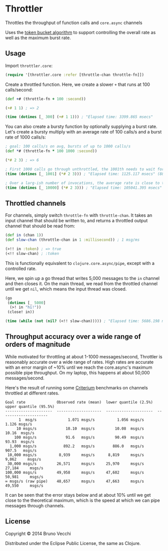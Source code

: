 # Throttler

Throttles the throughput of function calls and `core.async` channels

Uses the [token bucket algorithm][1] to support controlling the overall rate as
well as the maximum burst rate.

## Usage

Import `throttler.core`:

```clj
(require '[throttler.core :refer [throttle-chan throttle-fn]])
```

Create a throttled function. Here, we create a slower `+` that runs at 100
calls/second:

```clj
(def +# (throttle-fn + 100 :second))

(+# 1 1) ; => 2

(time (dotimes [_ 300] (+# 1 1))) ; "Elapsed time: 3399.865 msecs"
```

You can also create a bursty function by optionally supplying a burst rate.
Let's create a bursty multiply with an average rate of 100 calls/s and a burst rate of 1000 calls/s:

```clj
; goal: 100 calls/s on avg, bursts of up to 1000 calls/s
(def *# (throttle-fn * 100 1000 :second))

(*# 2 3) ; => 6

; First 1000 calls go through unthrottled, the 1001th needs to wait for about a second
(time (dotimes [_ 1001] (*# 2 3))) ; "Elapsed time: 1125.117 msecs" (889/second)

; Over a larg-ish number of invocations, the average rate is close to the goal
(time (dotimes [_ 10000] (*# 2 3))) ; "Elapsed time: 105041.395 msecs" (95/second)
```

## Throttled channels

For channels, simply switch `throttle-fn` with `throttle-chan`. It takes an
input channel that should be written to, and returns a throttled output channel
that should be read from:

```clj
(def in (chan 1))
(def slow-chan (throttle-chan in 1 :millisecond)) ; 1 msg/ms

(>!! in :token) ; => true
(<!! slow-chan) ; :token
```

This is functionally equivalent to `clojure.core.async/pipe`, except with a
controlled rate.

Here, we spin up a go thread that writes 5,000 messages to the `in` channel and
then closes it. On the main thread, we read from the throttled channel until we
get `nil`, which means the input thread was closed.

```clj
(go
 (dotimes [_ 5000]
  (>! in "hi!"))
 (close! in))

(time (while (not (nil? (<!! slow-chan))))) ; "Elapsed time: 5686.198 msecs" (0.9 msg/millisecond)
```

## Throughput accuracy over a wide range of orders of magnitude

While motivated for throttling at about 1-1000 messages/second, Throttler is
reasonably accurate over a wide range of rates. High rates are accurate with an
error margin of ~10% until we reach the core.async's maximum possible pipe
throughput. On my laptop, this happens at about 50,000 messages/second.

Here's the result of running some [Criterium][2] benchmarks on channels
throttled at different rates.

```
Goal rate              Observed rate (mean)  lower quantile (2.5%)  upper quantile (95.5%)
---------------------  --------------------  ---------------------  ---------------------
      1  msg/s              1.071 msgs/s          1.056 msgs/s            1.126 msgs/s
     10 msgs/s             10.10  msgs/s         10.08  msgs/s           10.16  msgs/s
    100 msgs/s             91.6   msgs/s         90.49  msgs/s           93.93  msgs/s
  1,000 msgs/s            892.2   msgs/s        886.0   msgs/s          907.5   msgs/s
 10,000 msgs/s          8,939     msgs/s      8,819     msgs/s        9,062     msgs/s
 30,000 msgs/s         26,571     msgs/s     25,970     msgs/s       27,184     msgs/s
100,000 msgs/s         49,958     msgs/s     47,602     msgs/s       50,981     msgs/s
∞ msgs/s (raw pipe)    48,657     msgs/s     47,663     msgs/s       49,550     msgs/s
```

It can be seen that the error stays below and at about 10% until we get close
to the theoretical maximum, which is the speed at which we can pipe messages
through channels.

[1]: http://en.wikipedia.org/wiki/Token_bucket
[2]: https://github.com/hugoduncan/criterium

## License

Copyright © 2014 Bruno Vecchi

Distributed under the Eclipse Public License, the same as Clojure.
